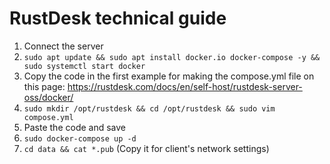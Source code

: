# RustDesk technical guide

1. Connect the server
2. ```sudo apt update && sudo apt install docker.io docker-compose -y && sudo systemctl start docker```
3. Copy the code in the first example for making the compose.yml file on this page: https://rustdesk.com/docs/en/self-host/rustdesk-server-oss/docker/
4.  ```sudo mkdir /opt/rustdesk && cd /opt/rustdesk && sudo vim compose.yml``` 
5.  Paste the code and save
6. ```sudo docker-compose up -d```
7. ```cd data && cat *.pub``` (Copy it for client's network settings)